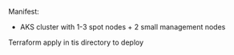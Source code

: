 Manifest:
- AKS cluster with 1-3 spot nodes + 2 small management nodes

Terraform apply in tis directory to deploy